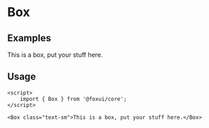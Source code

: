 <script>
	import { Box } from '@foxui/all';
</script>

# Box

## Examples

<Box class="text-sm">This is a box, put your stuff here.</Box>

## Usage

```svelte
<script>
	import { Box } from '@foxui/core';
</script>

<Box class="text-sm">This is a box, put your stuff here.</Box>
```
